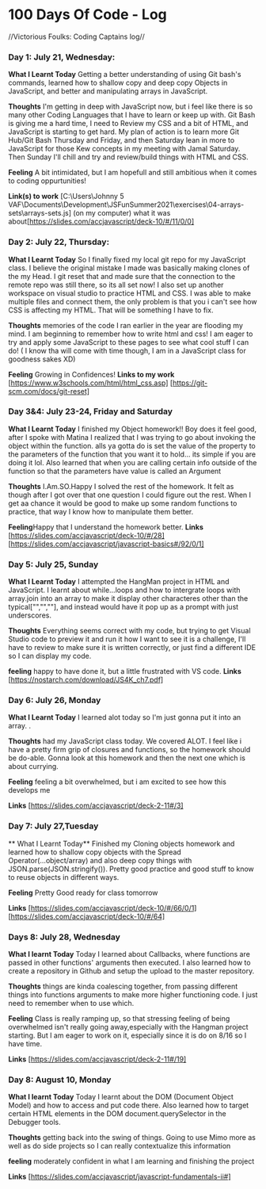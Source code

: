 # 100 Days Of Code - Log
//Victorious Foulks: Coding Captains log// 
### Day 1: July 21, Wednesday:

**What I Learnt Today** Getting a better understanding of using Git bash's commands, 
learned how to shallow copy and deep copy Objects in JavaScript, 
and better and manipulating arrays in JavaScript.

**Thoughts** I'm getting in deep with JavaScript now, but i feel like there is so many other Coding Languages that I have to learn or keep up with.
Git Bash is giving me a hard time, I need to Review my CSS and a bit of HTML, and JavaScript is starting to get hard.
My plan of action is to learn more Git Hub/Git Bash Thursday and Friday, and then Saturday lean in more to JavaScript for those Kew concepts in my meeting with Jamal Saturday. 
Then Sunday I'll chill and try and review/build things with HTML and CSS.

**Feeling** A bit intimidated, but I am hopefull and still ambitious when it comes to coding oppurtunities!

**Link(s) to work**
[C:\Users\Johnny 5 VAF\Documents\Development\JSFunSummer2021\exercises\04-arrays-sets\arrays-sets.js] (on my computer)
what it was about[https://slides.com/accjavascript/deck-10/#/11/0/0]

### Day 2: July 22, Thursday:

**What I Learnt Today** So I finally fixed my local git repo for my JavaScript class. I believe the original mistake I made was basically making clones of the my Head.
I git reset that and made sure that the connection to the remote repo was still there, so its all set now! I also set up another workspace on visual studio to practice HTML and CSS.
I was able to make multiple files and connect them, the only problem is that you i can't see how CSS is affecting my HTML. 
That will be something I have to fix.

**Thoughts** memories of the code I ran earlier in the year are flooding my mind. I am beginning to remember how to write html and css!
I am eager to try and apply some JavaScript to these pages to see what cool stuff I can do! ( I know tha will come with time though, I am in a JavaScript class for goodness sakes XD)

**Feeling** Growing in Confidences!
**Links to my work**
[https://www.w3schools.com/html/html_css.asp]
[https://git-scm.com/docs/git-reset]
### Day 3&4: July 23-24, Friday and Saturday

**What I Learnt Today** I finished my Object homework!! Boy does it feel good, after I spoke with Matina I realized that I was trying to go about invoking the object within the function.
alls ya gotta do is set the value of the property to the parameters of the function that you want it to hold... its simple if you are doing it lol. 
Also learned that when you are calling certain info outside of the function so that the parameters have value is called an Argument

**Thoughts** I.Am.SO.Happy I solved the rest of the homework. It felt as though after I got over that one question I could figure out the rest. 
When I get aa chance it would be good to make up some random functions to practice, that way I know how to manipulate them better.

**Feeling**Happy that I understand the homework better.
**Links**
[https://slides.com/accjavascript/deck-10/#/28]
[https://slides.com/accjavascript/javascript-basics#/92/0/1]

### Day 5: July 25, Sunday

**What I Learnt Today** I attempted the HangMan project in HTML and JavaScript. I learnt about while...loops and how to intergrate loops with array.join into an array to make it display other characteres
other than the typical["","",""], and instead would have it pop up as a prompt with just underscores.

**Thoughts** Everything seems correct with my code, but trying to get Visual Studio code to preview it and run it how I want to see it is a challenge,
I'll have to review to make sure it is written correctly, or just find a different IDE so I can display my code.

**feeling** happy to have done it, but a little frustrated with VS code.
**Links**
[https://nostarch.com/download/JS4K_ch7.pdf]

### Day 6: July 26, Monday

**What I Learnt Today** I learned alot today so I'm just gonna put it into an array. <script>const learntSubjects= ["currying","complex Functions","Scope & Closures"
,"using anonymous functions in a object that goes back into a function"]</script>.

**Thoughts** had my JavaScript class today. We covered ALOT. I feel like i have a pretty firm grip of closures and functions, so the homework should be do-able. 
Gonna look at this homework and then the next one which is about currying.

**Feeling** feeling a bit overwhelmed, but i am excited to see how this develops me

**Links**
[https://slides.com/accjavascript/deck-2-11#/3]

### Day 7: July 27,Tuesday 

** What I Learnt Today** Finished my Cloning objects homework and learned how to shallow copy objects with the Spread Operator(...object/array) and also deep copy things with JSON.parse(JSON.stringify()).
Pretty good practice and good stuff to know to reuse objects in different ways.

**Feeling** Pretty Good ready for class tomorrow

**Links**
[https://slides.com/accjavascript/deck-10/#/66/0/1]
[https://slides.com/accjavascript/deck-10/#/64]

### Days 8: July 28, Wednesday

**What I learnt Today** Today I learned about Callbacks, where functions are passed in other functions' arguments then executed. 
I also learned how to create a repository in Github and setup the upload to the master repository.

**Thoughts** things are kinda coalescing together, from passing different things into functions arguments to make more higher functioning code. I just need to remember when to use which.

**Feeling** Class is really ramping up, so that stressing feeling of being overwhelmed isn't really going away,especially with the Hangman project starting. But I am eager to work on it,
especially since it is do on 8/16 so I have time.

**Links**
[https://slides.com/accjavascript/deck-2-11#/19]

### Day 8: August 10, Monday

**What I learnt Today** Today I learnt about the DOM (Document Object Model) and how to access and put code there. Also learned how to target certain HTML elements in the DOM
document.querySelector in the Debugger tools.

**Thoughts** getting back into the swing of things. Going to use Mimo more as well as do side projects so I can really contextualize this information

**feeling** moderately confident in what I am learning and finishing the project

**Links**
[https://slides.com/accjavascript/javascript-fundamentals-ii#]



